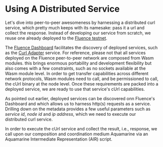 # Using A Distributed Service

Let's dive into peer-to-peer awesomeness by harnessing a distributed curl service, which pretty much keeps with its namesake: pass it a url and collect the response. Instead of developing our service from scratch, we reuse one already deployed to the [Fluence testnet](https://dash.fluence.dev/nodes).

The [Fluence Dashboard](https://dash.fluence.dev/) facilitates the discovery of deployed services, such as the [Curl Adapter](https://dash.fluence.dev/blueprint/b7d2454e-2a75-408c-a23a-fe35de3beeb9) service. For reference, please not that all services deployed on the Fluence peer-to-peer network are composed from Wasm modules. this brings enormous portability and development flexibility but also comes with a few constraints, such as no sockets available at the Wasm module level.  In order to get transfer capabilities across different network protocols, Wasm modules need to call, and be permissioned to call, the cUrl binary at the node level. Once these requirements are packed into a deployed service, we are ready to use that service's cUrl capabilities.

As pointed out earlier, deployed services can be discovered onn Fluence's Dashboard and which allows us to harness http\(s\) requests as a service. Drilling down on the metadata provides a few useful parameters such as _service id_, _node id_ and _ip address_, which we need to execute our distributed curl service.

In order to execute the cUrl service and collect the result, i.e., response, we call upon our composition and coordination medium Aquamarine via an Aquamarine Intermediate Representation \(AIR\) script.

